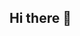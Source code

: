 ## Hi there 👋

<!--
**aqilfikri20/aqilfikri20** is a ✨ _special_ ✨ repository because its `README.md` (this file) appears on your GitHub profile.

### My GitHub Stats
![GitHub Streak](https://github-readme-streak-stats.herokuapp.com/?user=aqil-al-fikri&theme=dark&hide_border=true)
![Top Langs](https://github-readme-stats.vercel.app/api/top-langs/?username=aqil-al-fikri&layout=compact&theme=dark)
